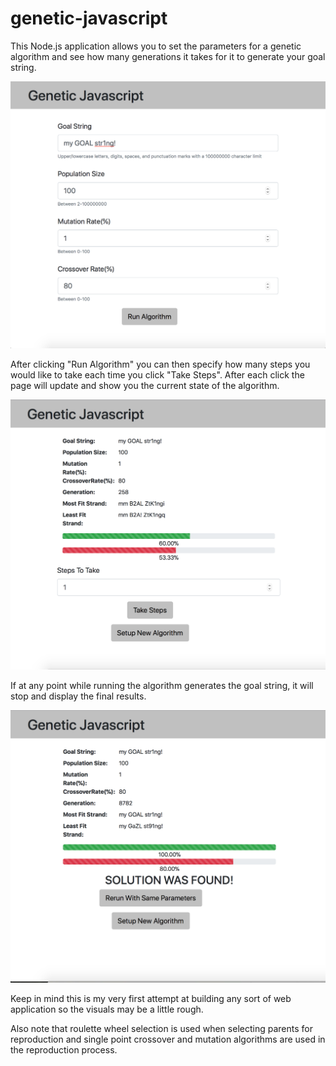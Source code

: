 # genetic-javascript

This Node.js application allows you to set the parameters for a genetic algorithm and see how many generations it takes for it to generate your goal string.

![Homepage Screenshot](screenshots/homepage.png?raw=true)

After clicking "Run Algorithm" you can then specify how many steps you would like to take each time you click "Take Steps". After each click the page will update and show you the current state of the algorithm.

![Running Algorithm Screenshot](screenshots/runningAlgorithm.png?raw=true)


If at any point while running the algorithm generates the goal string, it will stop and display the final results.

![Solution Found Screenshot](screenshots/solutionFound.png?raw=true)

Keep in mind this is my very first attempt at building any sort of web application so the visuals may be a little rough.

Also note that roulette wheel selection is used when selecting parents for reproduction and single point crossover and mutation algorithms are used in the reproduction process.
